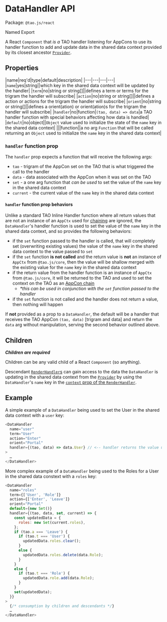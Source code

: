 # DataHandler API

Package: `@tao.js/react`

Named Export

A React `Component` that _is a_ TAO handler listening for AppCons to use its handler function to
add and update data in the shared data context provided by its closest ancestor [`Provider`](provider.md).

## Properties

|name|req'd|type|default|description|
|---|---|---|---|
|`name`|yes|string||which key in the shared data context will be updated by the handler|
|`term`|no|string or string[]||defines a term or terms for the trigram the handler will subscribe|
|`action`|no|string or string[]||defines a action or actions for the trigram the handler will subscribe|
|`orient`|no|string or string[]||defines a orient(ation) or orient(ation)s for the trigram the handler will subscribe|
|`handler`|no|function|`(tao, data) => data`|a TAO handler function with special behaviors affecting how data is handled|
|`default`|no|object||`Object` value used to initialize the state of the `name` key in the shared data context|
|||function||a no arg `Function` that will be called returning an `Object` used to initialize the `name` key in the shared data context|

### `handler` function prop

The `handler` prop expects a function that will receive the following args:

* `tao` - trigram of the AppCon set on the TAO that is what triggered the call to the handler
* `data` - data associated with the AppCon when it was set on the TAO
* `set` - a one arg function that _can be used_ to set the value of the `name` key in the shared data
  context
* `current` - the current value of the `name` key in the shared data context

#### `handler` function prop behaviors

Unlike a standard TAO Inline Handler function where all return values that are not an
instance of an `AppCtx` used for [chaining](../../basics/chaining.md) are ignored, the
`DataHandler`'s handler function is used to set the value of the `name` key in the shared data
context, and so provides the following behaviors:

* if the `set` function passed to the handler is called, that will completely set (overwriting
  existing values) the value of the `name` key in the shared data context to the value passed to
  `set`
* if the `set` function **is not called** and the return value is **not** an instance of `AppCtx`
  from `@tao.js/core`, then the value will be shallow merged with the existing value for the `name`
  key in the shared data context
* if the return value from the handler function is an instance of `AppCtx` from `@tao.js/core`,
  it will be returned to the TAO and used to set the context on the TAO as an [AppCon chain](../basics/chaining.md)
  * _*this can be used in conjunction with the `set` function passed to the handler_
* if the `set` function is not called and the handler does not return a value, then nothing will
  happen

If **not** provided as a prop to a `DataHandler`, the default will be a handler that receives the TAO
AppCon `(tao, data)` [trigram and data] and return the `data` arg without manipulation, serving the
second behavior outlined above.

## Children

_**Children are required**_

Children can be any valid child of a React `Component` (so anything).

Descendant [`RenderHandler`s](render-handler.md) can gain access to the data the `DataHandler` is
updating in the shared data context from the [`Provider`](provider.md) by using the `DataHandler`'s
`name` key in the [`context` prop of the `RenderHandler`]().

## Example

A simple example of a `DataHandler` being used to set the User in the shared data context with a
`user` key:

```javascript
<DataHandler
  name="user"
  term="User"
  action="Enter"
  orient="Portal"
  handler={(tao, data) => data.User} // <-- handler returns the value used to set the key 'user' in the shared data context for consumption by children and descendants
>
  …
</DataHandler>
```

More complex example of a `DataHandler` being used to the Roles for a User in the shared data
constext with a `roles` key:

```javascript
<DataHandler
  name="roles"
  term={['User', 'Role']}
  action={['Enter', 'Leave']}
  orient="Portal"
  default={new Set()}
  handler={(tao, data, set, current) => {
    const updatedData = {
      roles: new Set(current.roles),
    };
    if (tao.a === 'Leave') {
      if (tao.t === 'User') {
        updatedData.roles.clear();
      }
      else {
        updatedData.roles.delete(data.Role);
      }
    }
    else {
      if (tao.t === 'Role') {
        updatedData.role.add(data.Role);
      }
    }
    set(updatedData);
  }}
>
  {/* consumption by children and descendants */}
  …
</DataHandler>
```
